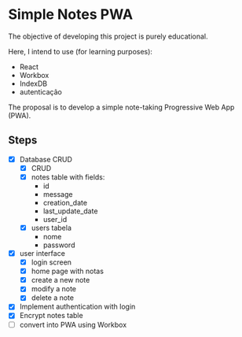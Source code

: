 # Simple Notes PWA

The objective of developing this project is purely educational.

Here, I intend to use (for learning purposes):

- React
- Workbox
- IndexDB
- autenticação

The proposal is to develop a simple note-taking Progressive Web App (PWA).

## Steps

- [x] Database CRUD
    - [x] CRUD
    - [x] notes table with fields:
        - id
        - message
        - creation_date
        - last_update_date
        - user_id
    - [x] users tabela
        - nome
        - password
- [x] user interface
    - [x] login screen
    - [x] home page with notas
    - [x] create a new note
    - [x] modify a note
    - [x] delete a note
- [x] Implement authentication with login
- [x] Encrypt notes table
- [ ] convert into PWA using Workbox